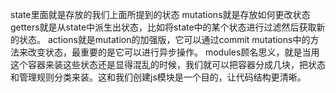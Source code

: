 state里面就是存放的我们上面所提到的状态
mutations就是存放如何更改状态
getters就是从state中派生出状态，比如将state中的某个状态进行过滤然后获取新的状态。
actions就是mutation的加强版，它可以通过commit mutations中的方法来改变状态，最重要的是它可以进行异步操作。
modules顾名思义，就是当用这个容器来装这些状态还是显得混乱的时候，我们就可以把容器分成几块，把状态和管理规则分类来装。这和我们创建js模块是一个目的，让代码结构更清晰。
